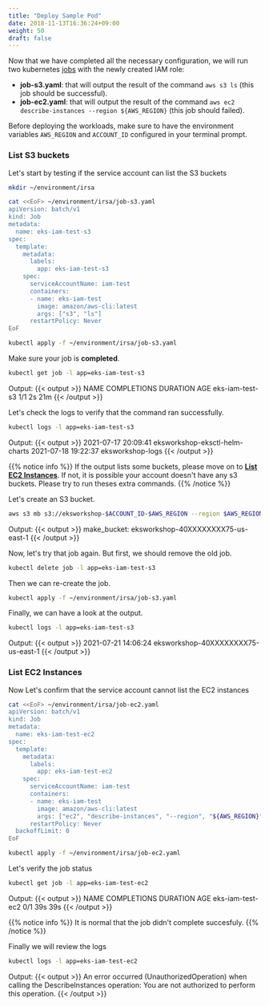 ```yaml
---
title: "Deploy Sample Pod"
date: 2018-11-13T16:36:24+09:00
weight: 50
draft: false
---
```


Now that we have completed all the necessary configuration, we will run two kubernetes [jobs](https://kubernetes.io/docs/concepts/workloads/controllers/job/) with the newly created IAM role:

* **job-s3.yaml**: that will output the result of the command `aws s3 ls` (this job should be successful).
* **job-ec2.yaml**: that will output the result of the command `aws ec2 describe-instances --region ${AWS_REGION}` (this job should failed).

Before deploying the workloads, make sure to have the environment variables `AWS_REGION` and `ACCOUNT_ID` configured in your terminal prompt.

### List S3 buckets

Let's start by testing if the service account can list the S3 buckets

```bash
mkdir ~/environment/irsa

cat <<EoF> ~/environment/irsa/job-s3.yaml
apiVersion: batch/v1
kind: Job
metadata:
  name: eks-iam-test-s3
spec:
  template:
    metadata:
      labels:
        app: eks-iam-test-s3
    spec:
      serviceAccountName: iam-test
      containers:
      - name: eks-iam-test
        image: amazon/aws-cli:latest
        args: ["s3", "ls"]
      restartPolicy: Never
EoF

kubectl apply -f ~/environment/irsa/job-s3.yaml
```

Make sure your job is **completed**.

```bash
kubectl get job -l app=eks-iam-test-s3
```

Output:
{{< output >}}
NAME              COMPLETIONS   DURATION   AGE
eks-iam-test-s3   1/1           2s         21m
{{< /output >}}

Let's check the logs to verify that the command ran successfully.

```bash
kubectl logs -l app=eks-iam-test-s3
```

Output:
{{< output >}}
2021-07-17 20:09:41 eksworkshop-eksctl-helm-charts
2021-07-18 19:22:37 eksworkshop-logs
{{< /output >}}

{{% notice info %}}
If the output lists some buckets, please move on to [**List EC2 Instances**](#list-ec2-instances). If not, it is possible your account doesn't have any s3 buckets. Please try to run theses extra commands.
{{% /notice %}}

Let's create an S3 bucket.

```bash
aws s3 mb s3://eksworkshop-$ACCOUNT_ID-$AWS_REGION --region $AWS_REGION
```

Output:
{{< output >}}
make_bucket: eksworkshop-40XXXXXXXX75-us-east-1
{{< /output >}}

Now, let's try that job again. But first, we should remove the old job.

```bash
kubectl delete job -l app=eks-iam-test-s3
```

Then we can re-create the job.

```bash
kubectl apply -f ~/environment/irsa/job-s3.yaml
```

Finally, we can have a look at the output.

```bash
kubectl logs -l app=eks-iam-test-s3
```

Output:
{{< output >}}
2021-07-21 14:06:24 eksworkshop-40XXXXXXXX75-us-east-1
{{< /output >}}

### List EC2 Instances

Now Let's confirm that the service account cannot list the EC2 instances

```bash
cat <<EoF> ~/environment/irsa/job-ec2.yaml
apiVersion: batch/v1
kind: Job
metadata:
  name: eks-iam-test-ec2
spec:
  template:
    metadata:
      labels:
        app: eks-iam-test-ec2
    spec:
      serviceAccountName: iam-test
      containers:
      - name: eks-iam-test
        image: amazon/aws-cli:latest
        args: ["ec2", "describe-instances", "--region", "${AWS_REGION}"]
      restartPolicy: Never
  backoffLimit: 0
EoF

kubectl apply -f ~/environment/irsa/job-ec2.yaml
```

Let's verify the job status

```bash
kubectl get job -l app=eks-iam-test-ec2
```

Output:
{{< output >}}
NAME               COMPLETIONS   DURATION   AGE
eks-iam-test-ec2   0/1           39s        39s
{{< /output >}}

{{% notice info %}}
It is normal that the job didn't complete succesfuly.
{{% /notice %}}

Finally we will review the logs

```bash
kubectl logs -l app=eks-iam-test-ec2
```

Output:
{{< output >}}
An error occurred (UnauthorizedOperation) when calling the DescribeInstances operation: You are not authorized to perform this operation.
{{< /output >}}
